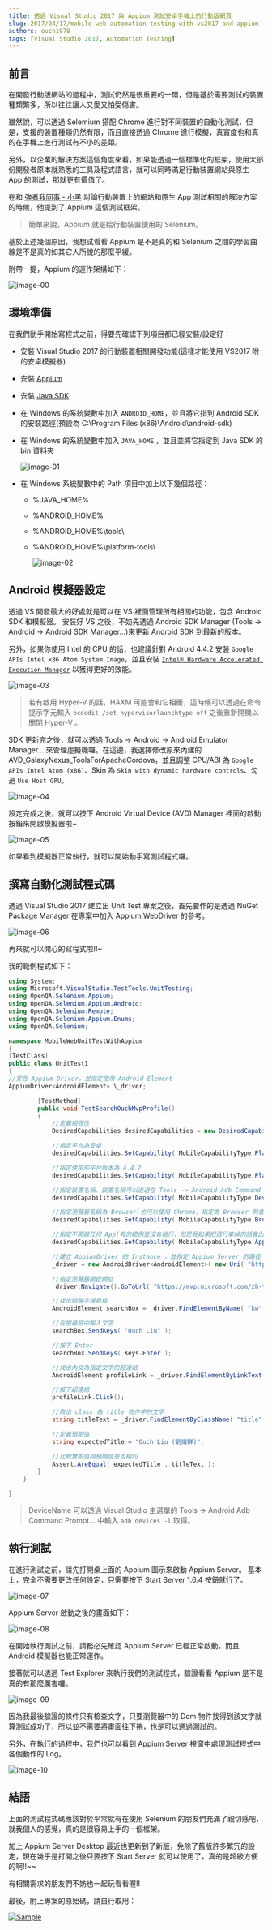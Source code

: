 ```yaml
---
title: 透過 Visual Studio 2017 與 Appium 測試安卓手機上的行動版網頁
slug: 2017/04/17/mobile-web-automation-testing-with-vs2017-and-appium
authors: ouch1978
tags: [Visual Studio 2017, Automation Testing]
---
```


## 前言

在開發行動版網站的過程中，測試仍然是很重要的一環，但是基於需要測試的裝置種類繁多，所以往往讓人又愛又怕受傷害。

雖然說，可以透過 Selemium 搭配 Chrome 進行對不同裝置的自動化測試，但是，支援的裝置種類仍然有限，而且直接透過 Chrome 進行模擬，真實度也和真的在手機上進行測試有不小的差距。

另外，以企業的解決方案這個角度來看，如果能透過一個標準化的框架，使用大部份開發者原本就熟悉的工具及程式語言，就可以同時滿足行動裝置網站與原生 App 的測試，那就更有價值了。

<!--truncate-->

在和 [強者我同事 - 小黑][強者我同事 - 小黑] 討論行動裝置上的網站和原生 App 測試相關的解決方案的時候，他提到了 Appium 這個測試框架。

[強者我同事 - 小黑]: http://blackie1019.github.io/ "強者我同事 - 小黑"

> 簡單來說，Appium 就是給行動裝置使用的 Selenium。

基於上述幾個原因，我想試看看 Appium 是不是真的和 Selenium 之間的學習曲線是不是真的如其它人所說的那麼平緩。

附帶一提，Appium 的運作架構如下：

![image-00](00-the-architecture-of-appium.png "Appium 的運作架構")

## 環境準備

在我們動手開始寫程式之前，得要先確認下列項目都已經安裝/設定好：

- 安裝 Visual Studio 2017 的行動裝置相關開發功能(這樣才能使用 VS2017 附的安卓模擬器)

- 安裝 [Appium][appium]

  [appium]: https://github.com/appium/appium-desktop/releases/latest "下載 Appium"

- 安裝 [Java SDK][java sdk]

  [java sdk]: https://github.com/appium/appium-desktop/releases/latest "下載 Java SDK"

- 在 Windows 的系統變數中加入 `ANDROID_HOME`，並且將它指到 Android SDK 的安裝路徑(預設為 C:\Program Files (x86)\Android\android-sdk)

- 在 Windows 的系統變數中加入 `JAVA_HOME` ，並且並將它指定到 Java SDK 的 bin 資料夾

  ![image-01](01-set-android-home-and-java-home.png "設定 JAVA_HOME 路徑")

- 在 Windows 系統變數中的 Path 項目中加上以下幾個路徑：

  - %JAVA_HOME%
  - %ANDROID_HOME%
  - %ANDROID_HOME%\tools\
  - %ANDROID_HOME%\platform-tools\

    ![image-02](02-add-paths.png "設定 Path 中的路徑")

## Android 模擬器設定

透過 VS 開發最大的好處就是可以在 VS 裡面管理所有相關的功能，包含 Android SDK 和模擬器。
安裝好 VS 之後，不妨先透過 Android SDK Manager (Tools -> Android -> Android SDK Manager...)來更新 Android SDK 到最新的版本。

另外，如果你使用 Intel 的 CPU 的話，也建議針對 Android 4.4.2 安裝 `Google APIs Intel x86 Atom System Image`，並且安裝 [`Intel® Hardware Accelerated Execution Manager`][haxm] 以獲得更好的效能。

[haxm]: https://software.intel.com/en-us/android/articles/intel-hardware-accelerated-execution-manager "Intel® Hardware Accelerated Execution Manager"

![image-03](03-install-google-apis-intel-x86-atom-system-image.png "安裝Google APIs Intel x86 Atom System Image")

> 若有啟用 Hyper-V 的話，HAXM 可能會和它相衝，這時候可以透過在命令提示字元輸入 `bcdedit /set hypervisorlaunchtype off` 之後重新開機以關閉 Hyper-V 。

SDK 更新完之後，就可以透過 Tools -> Android -> Android Emulator Manager... 來管理虛擬機囉。在這邊，我選擇修改原來內建的 AVD_GalaxyNexus_ToolsForApacheCordova，並且調整 CPU/ABI 為 `Google APIs Intel Atom (x86)`、Skin 為 `Skin with dynamic hardware controls`、勾選 `Use Host GPU`。

![image-04](04-edit-android-virtual-device.png "編輯安卓模擬器設定")

設定完成之後，就可以按下 Android Virtual Device (AVD) Manager 裡面的啟動按鈕來開啟模擬器啦~

![image-05](05-press-start-button-to-launch-android-emulator.png "按下Start鈕啟動模擬器")

如果看到模擬器正常執行，就可以開始動手寫測試程式囉。

## 撰寫自動化測試程式碼

透過 Visual Studio 2017 建立出 Unit Test 專案之後，首先要作的是透過 NuGet Package Manager 在專案中加入 Appium.WebDriver 的參考。

![image-06](06-add-appium-webdriver-reference-through-nuget.png "透過 NuGet 加入對 Appium 的參考")

再來就可以開心的寫程式啦!!~

我的範例程式如下：

```csharp title="UnitTest1.cs"
using System;
using Microsoft.VisualStudio.TestTools.UnitTesting;
using OpenQA.Selenium.Appium;
using OpenQA.Selenium.Appium.Android;
using OpenQA.Selenium.Remote;
using OpenQA.Selenium.Appium.Enums;
using OpenQA.Selenium;

namespace MobileWebUnitTestWithAppium
{
[TestClass]
public class UnitTest1
{
//宣告 Appium Driver，並指定使用 Android Element
AppiumDriver<AndroidElement> \_driver;

        [TestMethod]
        public void TestSearchOuchMvpProfile()
        {
            //定義相容性
            DesiredCapabilities desiredCapabilities = new DesiredCapabilities();

            //指定平台為安卓
            desiredCapabilities.SetCapability( MobileCapabilityType.PlatformName , MobilePlatform.Android );

            //指定使用的平台版本為 4.4.2
            desiredCapabilities.SetCapability( MobileCapabilityType.PlatformVersion , "4.4.2" );

            //指定裝置名稱，裝置名稱可以透過在 Tools -> Android Adb Command Prompt... 中輸入 adb devices -l 取得
            desiredCapabilities.SetCapability( MobileCapabilityType.DeviceName , "generic_x86" );

            //指定瀏覽器名稱為 Browser(也可以使用 Chrome，指定為 Browser 則會使用預設的瀏覽器)
            desiredCapabilities.SetCapability( MobileCapabilityType.BrowserName , "Browser" );

            //指定不開啟任何 App(有的範例並沒有這行，但是我如果把這行拿掉的話會出錯)
            desiredCapabilities.SetCapability( MobileCapabilityType.App , null );

            //建立 AppiumDriver 的 Instance ，並指定 Appium Server 的路徑
            _driver = new AndroidDriver<AndroidElement>( new Uri( "http://127.0.0.1:4723/wd/hub" ) , desiredCapabilities );

            //指定瀏覽器開啟網址
            _driver.Navigate().GoToUrl( "https://mvp.microsoft.com/zh-tw/" );

            //找出關鍵字搜尋框
            AndroidElement searchBox = _driver.FindElementByName( "kw" );

            //在搜尋框中輸入文字
            searchBox.SendKeys( "Ouch Liu" );

            //按下 Enter
            searchBox.SendKeys( Keys.Enter );

            //找出內文為指定文字的超連結
            AndroidElement profileLink = _driver.FindElementByLinkText( "Ouch Liu" );

            //按下超連結
            profileLink.Click();

            //取出 class 為 title 物件中的文字
            string titleText = _driver.FindElementByClassName( "title" ).Text;

            //定義預期值
            string expectedTitle = "Ouch Liu (劉耀群)";

            //比對實際值與預期值是否相同
            Assert.AreEqual( expectedTitle , titleText );
        }
    }

}
```

> DeviceName 可以透過 Visual Studio 主選單的 Tools -> Android Adb Command Prompt... 中輸入 `adb devices -l` 取得。

## 執行測試

在進行測試之前，請先打開桌上面的 Appium 圖示來啟動 Appium Server。
基本上，完全不需要更改任何設定，只需要按下 Start Server 1.6.4 按鈕就行了。

![image-07](07-start-appium-server.png "按下 Start Server 1.6.4 按鈕")

Appium Server 啟動之後的畫面如下：

![image-08](08-appium-server-started.png "Appium Server 啟動後的畫面")

在開始執行測試之前，請務必先確認 Appium Server 已經正常啟動，而且 Android 模擬器也能正常運作。

接著就可以透過 Test Explorer 來執行我們的測試程式，驗證看看 Appium 是不是真的有那麼厲害囉。

![image-09](09-automation-running.gif "實際執行畫面")

因為我最後驗證的條件只有檢查文字，只要瀏覽器中的 Dom 物件找得到該文字就算測試成功了，所以並不需要將畫面往下捲，也是可以通過測試的。

另外，在執行的過程中，我們也可以看到 Appium Server 視窗中處理測試程式中各個動作的 Log。

![image-10](10-appium-server-console-log.png "Appium Server 測試期間的 Log")

## 結語

上面的測試程式碼應該對於平常就有在使用 Selenium 的朋友們充滿了親切感吧，就我個人的感覺，真的是很容易上手的一個框架。

加上 Appium Server Desktop 最近也更新到了新版，免除了舊版許多繁冗的設定，現在幾乎是打開之後只要按下 Start Server 就可以使用了，真的是超級方便的啊!!~~

有相關需求的朋友們不妨也一起玩看看喔!!

最後，附上專案的原始碼，請自行取用：

[![Sample](/img/source-code.png)](https://github.com/Ouch1978/MobileWebUnitTestWithAppium/)
